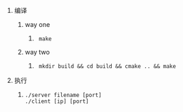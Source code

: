 1. 编译 
    1. way one

        1. ```shell
            make 
            ```

    2. way two

        1. ```shell 
            mkdir build && cd build && cmake .. && make
            ```

    

2. 执行

   1. ```shell
      ./server filename [port]
      ./client [ip] [port]
      ```